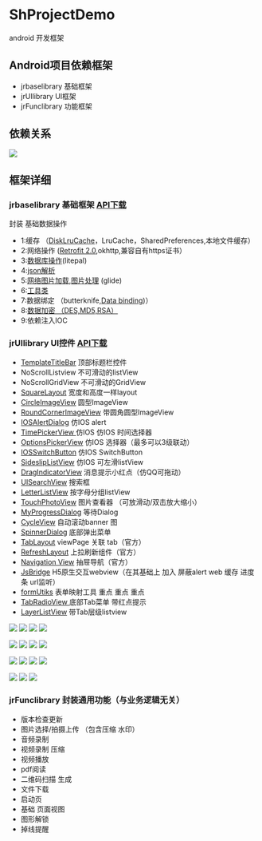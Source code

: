 # ShProjectDemo
android 开发框架

## Android项目依赖框架
* jrbaselibrary   基础框架
* jrUIlibrary   UI框架
* jrFunclibrary   功能框架


## 依赖关系

![](https://raw.githubusercontent.com/hui46226021/ShProjectDemo/master/tu/1.png)
## 框架详细
### jrbaselibrary   基础框架  [API下载](https://raw.githubusercontent.com/hui46226021/ShProjectDemo/master/tu/doc/jrbase.rar)
封装 基础数据操作
* 1:缓存  （[DiskLruCache]( http://blog.csdn.net/guolin_blog/article/details/28863651?utm_source=tuicool&utm_medium=referral)，LruCache，SharedPreferences,本地文件缓存）
* 2:网络操作 ([Retrofit 2.0](http://zhush.xyz/2017/01/01/Retrofit2.0/),okhttp,兼容自有https证书）
* 3:[数据库操作](http://www.jianshu.com/p/557682e0a9f0)(litepal)
* 4:[json解析](http://zhush.xyz/2017/03/18/JSON%E8%A7%A3%E6%9E%90/)
* 5:[网络图片加载,图片处理](http://blog.csdn.net/fancylovejava/article/details/44747759)  (glide)
* 6:[工具类](https://github.com/hui46226021/ShProjectDemo/tree/master/jrbaselibrary/src/main/java/com/jereibaselibrary/tools)
* 7:数据绑定 （butterknife,[Data binding](http://www.jianshu.com/p/b1df61a4df77))）
* 8:[数据加密 （DES,MD5,RSA）](https://github.com/hui46226021/ShProjectDemo/blob/master/jrbaselibrary/src/main/java/com/jereibaselibrary/encryption/EncryptUtils.java)
* 9:依赖注入IOC

### jrUIlibrary   UI控件  [API下载](https://raw.githubusercontent.com/hui46226021/ShProjectDemo/master/tu/doc/jrui.rar)
* [TemplateTitleBar](https://github.com/hui46226021/ShProjectDemo/blob/master/app/src/main/java/com/sh/shprojectdemo/ui/LoginActivity.java)     顶部标题栏控件
* NoScrollListview     不可滑动的listView
* NoScrollGridView     不可滑动的GridView
* [SquareLayout](https://github.com/hui46226021/ShProjectDemo/blob/master/app/src/main/java/com/sh/shprojectdemo/adapter/SystemGridViewAdapter.java)         宽度和高度一样layout
* [CircleImageView](https://github.com/hui46226021/ShProjectDemo/blob/master/app/src/main/java/com/sh/shprojectdemo/ui/LoginActivity.java)      圆型ImageView
* [RoundCornerImageView](https://github.com/hui46226021/ShProjectDemo/blob/master/app/src/main/res/layout/item_list.xml) 带圆角圆型ImageView
* [IOSAlertDialog](https://github.com/hui46226021/ShProjectDemo/blob/master/jr_func_library/src/main/java/com/jrfunclibrary/base/activity/BaseActivity.java)       仿IOS alert
* [TimePickerView ](http://zhush.xyz/2017/03/17/Android-PickerView/)      仿IOS 仿IOS 时间选择器
* [OptionsPickerView](http://zhush.xyz/2017/03/17/Android-PickerView/)    仿IOS 选择器（最多可以3级联动）
* [IOSSwitchButton](https://github.com/hui46226021/ShProjectDemo/blob/master/jr_ui_library/src/main/java/com/jruilibrary/widget/IOSSwitchButton.java)      仿IOS SwitchButton
* [SideslipListView](https://github.com/hui46226021/ShProjectDemo/blob/master/app/src/main/java/com/sh/shprojectdemo/ui/UserListActivity.java)     仿IOS 可左滑listView
* [DragIndicatorView](https://github.com/hui46226021/ShProjectDemo/blob/master/app/src/main/java/com/sh/shprojectdemo/adapter/TestAdapter.java)    消息提示小红点（仿QQ可拖动）
* [UISearchView](https://github.com/hui46226021/ShProjectDemo/blob/master/app/src/main/java/com/sh/shprojectdemo/ui/LetterListViewActivity.java)         搜索框
* [LetterListView](https://github.com/hui46226021/ShProjectDemo/blob/master/app/src/main/java/com/sh/shprojectdemo/ui/LetterListViewActivity.java)       按字母分组listView
* [TouchPhotoView](https://github.com/hui46226021/ShProjectDemo/blob/master/jr_func_library/src/main/java/com/jrfunclibrary/activity/ImageViewPageActivity.java)       图片查看器 （可放滑动/双击放大缩小）
* [MyProgressDialog](https://github.com/hui46226021/ShProjectDemo/blob/master/jr_func_library/src/main/java/com/jrfunclibrary/base/activity/BaseActivity.java)     等待Dialog
* [CycleView](https://github.com/hui46226021/ShProjectDemo/blob/master/app/src/main/java/com/sh/shprojectdemo/ui/fragment/HomeFragment.java)            自动滚动banner 图
* [SpinnerDialog](https://github.com/hui46226021/ShProjectDemo/blob/master/app/src/main/java/com/sh/shprojectdemo/ui/fragment/HomeFragment.java)        底部弹出菜单
* [TabLayout](http://www.jianshu.com/p/2b2bb6be83a8)            viewPage 关联 tab（官方）
* [RefreshLayout](https://github.com/hui46226021/ShProjectDemo/blob/master/app/src/main/java/com/sh/shprojectdemo/ui/UserListActivity.java)        上拉刷新组件（官方）
* [Navigation View](https://github.com/hui46226021/ShProjectDemo/blob/master/app/src/main/java/com/sh/shprojectdemo/ui/fragment/HomeFragment.java)     抽屉导航（官方）
* [JsBridge](https://github.com/lzyzsd/JsBridge)             H5原生交互webview（在其基础上 加入 屏蔽alert web 缓存 进度条 url监听）
* [formUtiks](http://zhush.xyz/2017/03/17/ShFormLayout/)            表单映射工具 重点 重点 重点
* [TabRadioView ](https://github.com/hui46226021/ShProjectDemo/blob/master/app/src/main/java/com/sh/shprojectdemo/ui/MainActivity.java)           底部Tab菜单 带红点提示
* [LayerListView](https://github.com/hui46226021/ShProjectDemo/blob/master/app/src/main/java/com/sh/shprojectdemo/ui/layerListViewActivity.java)           带Tab层级listview


[![](https://raw.githubusercontent.com/hui46226021/ShProjectDemo/master/tu/IOSAlertDialog.gif)](https://github.com/hui46226021/ShProjectDemo/blob/master/jr_func_library/src/main/java/com/jrfunclibrary/base/activity/BaseActivity.java)
[![](https://raw.githubusercontent.com/hui46226021/ShProjectDemo/master/tu/OptionsPickerView.gif)](http://zhush.xyz/2017/03/17/Android-PickerView/)
[![](https://raw.githubusercontent.com/hui46226021/ShProjectDemo/master/tu/TimePickerView.gif)](http://zhush.xyz/2017/03/17/Android-PickerView/)
[![](https://raw.githubusercontent.com/hui46226021/ShProjectDemo/master/tu/SideslipListView.gif)](https://github.com/hui46226021/ShProjectDemo/blob/master/app/src/main/java/com/sh/shprojectdemo/adapter/TestAdapter.java)


[![](https://raw.githubusercontent.com/hui46226021/ShProjectDemo/master/tu/LetterListView.gif)](https://github.com/hui46226021/ShProjectDemo/blob/master/app/src/main/java/com/sh/shprojectdemo/ui/LetterListViewActivity.java)
[![](https://raw.githubusercontent.com/hui46226021/ShProjectDemo/master/tu/TouchPhotoView.gif)](https://github.com/hui46226021/ShProjectDemo/blob/master/jr_func_library/src/main/java/com/jrfunclibrary/activity/ImageViewPageActivity.java)
[![](https://raw.githubusercontent.com/hui46226021/ShProjectDemo/master/tu/CycleView.gif)](https://github.com/hui46226021/ShProjectDemo/blob/master/app/src/main/java/com/sh/shprojectdemo/ui/fragment/HomeFragment.java)
[![](https://raw.githubusercontent.com/hui46226021/ShProjectDemo/master/tu/SpinnerDialog.gif)](https://github.com/hui46226021/ShProjectDemo/blob/master/app/src/main/java/com/sh/shprojectdemo/ui/fragment/HomeFragment.java)


[![](https://raw.githubusercontent.com/hui46226021/ShProjectDemo/master/tu/TabLayout1.gif)](http://www.jianshu.com/p/2b2bb6be83a8)
[![](https://raw.githubusercontent.com/hui46226021/ShProjectDemo/master/tu/TabLayout2.gif)](http://www.jianshu.com/p/2b2bb6be83a8)
[![](https://raw.githubusercontent.com/hui46226021/ShProjectDemo/master/tu/RefreshLayout.gif)](https://github.com/hui46226021/ShProjectDemo/blob/master/app/src/main/java/com/sh/shprojectdemo/ui/UserListActivity.java)
[![](https://raw.githubusercontent.com/hui46226021/ShProjectDemo/master/tu/Navigation.gif)](https://github.com/hui46226021/ShProjectDemo/blob/master/app/src/main/java/com/sh/shprojectdemo/ui/fragment/HomeFragment.java)


[![](https://raw.githubusercontent.com/hui46226021/ShProjectDemo/master/tu/formUtiks.gif)](https://github.com/hui46226021/ShProjectDemo/blob/master/app/src/main/java/com/sh/shprojectdemo/ui/SettingActivity.java)
[![](https://raw.githubusercontent.com/hui46226021/ShProjectDemo/master/tu/TabRadioView.gif)](https://github.com/hui46226021/ShProjectDemo/blob/master/app/src/main/java/com/sh/shprojectdemo/ui/MainActivity.java)
[![](https://raw.githubusercontent.com/hui46226021/ShProjectDemo/master/tu/LayerListView.gif)](https://github.com/hui46226021/ShProjectDemo/blob/master/app/src/main/java/com/sh/shprojectdemo/ui/layerListViewActivity.java)


### jrFunclibrary   封装通用功能（与业务逻辑无关）
* 版本检查更新
* 图片选择/拍摄上传  （包含压缩 水印）
* 音频录制
* 视频录制  压缩
* 视频播放
* pdf阅读
* 二维码扫描 生成
* 文件下载
* 启动页
* 基础 页面视图
* 图形解锁
* 掉线提醒














